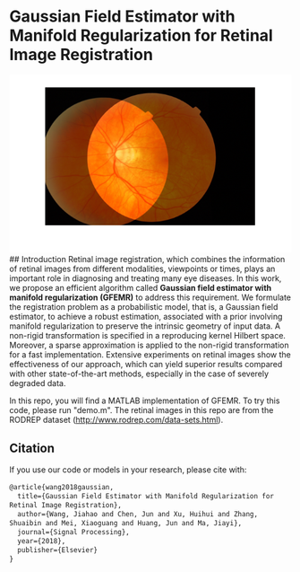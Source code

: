 # Gaussian Field Estimator with Manifold Regularization for Retinal Image Registration
<div align=center><img src="./result_registration.png"/></div>
## Introduction
Retinal image registration, which combines the information of retinal images from different modalities, viewpoints or times, plays an important role in diagnosing and treating many eye diseases. In this work, we propose an efficient algorithm called <b>Gaussian field estimator with manifold regularization (GFEMR)</b> to address this requirement. We formulate the registration problem as a probabilistic model, that is, a Gaussian field estimator, to achieve a robust estimation, associated with a prior involving manifold regularization to preserve the intrinsic geometry of input data. A non-rigid transformation is specified in a reproducing kernel Hilbert space. Moreover, a sparse approximation is applied to the non-rigid transformation for a fast implementation. Extensive experiments on retinal images show the effectiveness of our approach, which can yield superior results compared with other state-of-the-art methods, especially in the case of severely degraded data.

In this repo, you will find a MATLAB implementation of GFEMR. To try this code, please run "demo.m".
The retinal images in this repo are from the RODREP dataset (http://www.rodrep.com/data-sets.html).

## Citation
If you use our code or models in your research, please cite with:
```
@article{wang2018gaussian,
  title={Gaussian Field Estimator with Manifold Regularization for Retinal Image Registration},
  author={Wang, Jiahao and Chen, Jun and Xu, Huihui and Zhang, Shuaibin and Mei, Xiaoguang and Huang, Jun and Ma, Jiayi},
  journal={Signal Processing},
  year={2018},
  publisher={Elsevier}
}
``` 